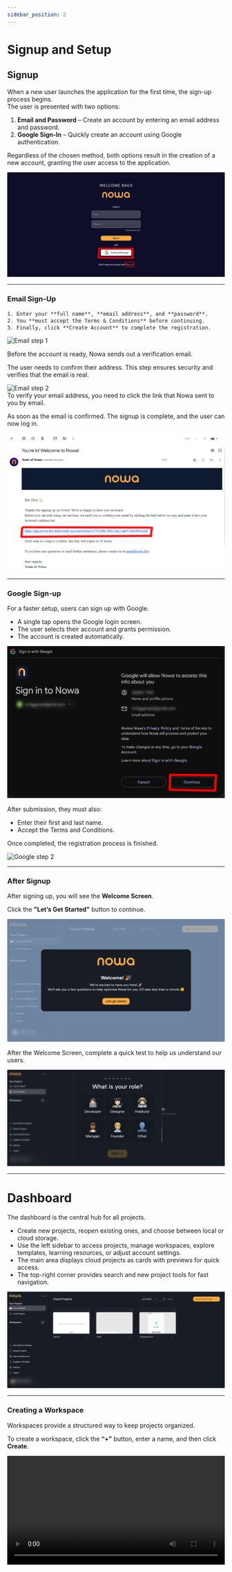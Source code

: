 ```yaml
---
sidebar_position: 2
---
```


# Signup and Setup

## Signup  

When a new user launches the application for the first time, the sign-up process begins.  
The user is presented with two options:

1. **Email and Password** – Create an account by entering an email address and password.  
2. **Google Sign-In** – Quickly create an account using Google authentication.  

Regardless of the chosen method, both options result in the creation of a new account, granting the user access to the application. 

![Initial screen](/img/signup/1.png)

---

### Email Sign-Up

    1. Enter your **full name**, **email address**, and **password**.  
    2. You **must accept the Terms & Conditions** before continuing.  
    3. Finally, click **Create Account** to complete the registration.

![Email step 1](/img/signup/email/1.png) 

Before the account is ready, Nowa sends out a verification email. 

The user needs to confirm their address. This step ensures security and verifies that the email is real.  

![Email step 2](/img/signup/email/2.png)  
To verify your email address, you need to click the link that Nowa sent to you by email.

As soon as the email is confirmed. The signup is complete, and the user can now log in.  

![Email step 3](/img/signup/email/3.png)  

---

### Google Sign-up

For a faster setup, users can sign up with Google.  
- A single tap opens the Google login screen.  
- The user selects their account and grants permission.  
- The account is created automatically.

![Google step 1](/img/signup/google/1.png)  

After submission, they must also:  
- Enter their first and last name.
- Accept the Terms and Conditions.

Once completed, the registration process is finished.

![Google step 2](/img/signup/google/2.png)  

---

### After Signup

After signing up, you will see the **Welcome Screen**.  

Click the **"Let’s Get Started"** button to continue.
 

![After step 1](/img/signup/after/1.png)  

After the Welcome Screen, complete a quick test to help us understand our users. 

![After step 2](/img/signup/after/2.png)  

---

# Dashboard  

The dashboard is the central hub for all projects. 

- Create new projects, reopen existing ones, and choose between local or cloud storage.  
- Use the left sidebar to access projects, manage workspaces, explore templates, learning resources, or adjust account settings.  
- The main area displays cloud projects as cards with previews for quick access.  
- The top-right corner provides search and new project tools for fast navigation.  


![app.nowa.dev](/img/app.png)  

---

### Creating a Workspace  

Workspaces provide a structured way to keep projects organized.  

To create a workspace, click the **“+”** button, enter a name, and then click **Create**.


<video src="/videos/getting-started/createworkspace.webm" controls width="100%" />  

---

# 📂 Projects: Local or Cloud?  

When starting a project, users can choose to store it locally or in the cloud.  

Each option has its advantages, and the choice depends on the project’s needs.

In the next section, we will provide some ideas to help you decide.

---

### ☁️ Cloud Development  

Storing projects in the cloud allows online access from anywhere and makes sharing with teammates simple.  
This option is ideal when collaboration, speed, and global accessibility are priorities.

#### How to create **Cloud Project**?
1. Click the yellow **New Cloud Project** button.
2. From the list, select **New Cloud Project**.
3. Enter a **Project name**.
4. Click **Create**.

<video src="/videos/getting-started/create-cloud.webm" controls width="100%" />  

---

### 💻 Local Development  

Keeping projects local feels more like working in a private workshop 🛠️🏡. Everything remains safely inside the user’s own computer 🖥️, protected from outside access 🔒. This path is ideal when working offline 📴, handling sensitive information 🗄️, or testing in simulators 👨‍🔬. It offers full control ⚙️ and independence.  

👉 For a deeper look at local projects, see [this guide](..\local-project-simulator\createlocalproject.md).  

---

### 🎯 Making the Choice  

In the end, there is no wrong decision 🙅‍♂️. Some journeys are better suited to the privacy of local development 🏡, while others thrive in the shared, connected space of the cloud ☁️. What matters most is choosing the environment that fits today’s needs and tomorrow’s ambitions 🗓️. Whichever road is taken, the app is always ready to walk beside the user 👣✨.  

